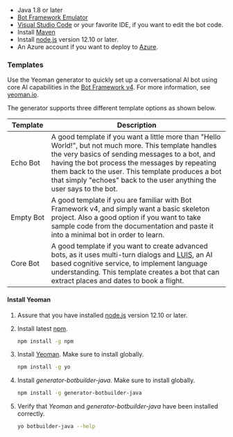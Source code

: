 <!-- Include under "Prerequisites" header in the files:
bot-builder-tutorial-create-basic-bot.md and bot-builder-java-quickstart.md -->

- Java 1.8 or later
- [Bot Framework Emulator](https://github.com/microsoft/BotFramework-Emulator/blob/master/README.md)
- [Visual Studio Code](https://www.visualstudio.com/downloads) or your favorite IDE, if you want to edit the bot code.
- Install [Maven](https://maven.apache.org/)
- Install [node.js](https://nodejs.org/) version 12.10 or later.
- An Azure account if you want to deploy to [Azure](https://azure.microsoft.com/).

### Templates

Use the Yeoman generator to quickly set up a conversational AI bot using core AI capabilities in the [Bot Framework v4](https://dev.botframework.com). For more information, see [yeoman.io](https://yeoman.io).

The generator supports three different template options as shown below. 

|  Template  |  Description  |
| ---------- |  ---------  |
| Echo&nbsp;Bot | A good template if you want a little more than "Hello World!", but not much more.  This template handles the very basics of sending messages to a bot, and having the bot process the messages by repeating them back to the user.  This template produces a bot that simply "echoes" back to the user anything the user says to the bot. |
| Empty&nbsp;Bot | A good template if you are familiar with Bot Framework v4, and simply want a basic skeleton project.  Also a good option if you want to take sample code from the documentation and paste it into a minimal bot in order to learn. |
| Core Bot | A good template if you want to create advanced bots, as it uses multi-turn dialogs and [LUIS](https://www.luis.ai), an AI based cognitive service, to implement language understanding. This template creates a bot that can extract places and dates to book a flight. |


#### Install Yeoman

1. Assure that you have installed [node.js](https://nodejs.org/) version 12.10 or later.
1. Install latest [npm](https://www.npmjs.com).

   ```cmd
   npm install -g npm
   ```

1. Install [Yeoman](http://yeoman.io). Make sure to install globally.

    ```bash
    npm install -g yo
    ```

1. Install *generator-botbuilder-java*. Make sure to install globally.

    ```bash
    npm install -g generator-botbuilder-java
    ```

1. Verify that *Yeoman* and *generator-botbuilder-java* have been installed correctly.

    ```bash
    yo botbuilder-java --help
    ```

